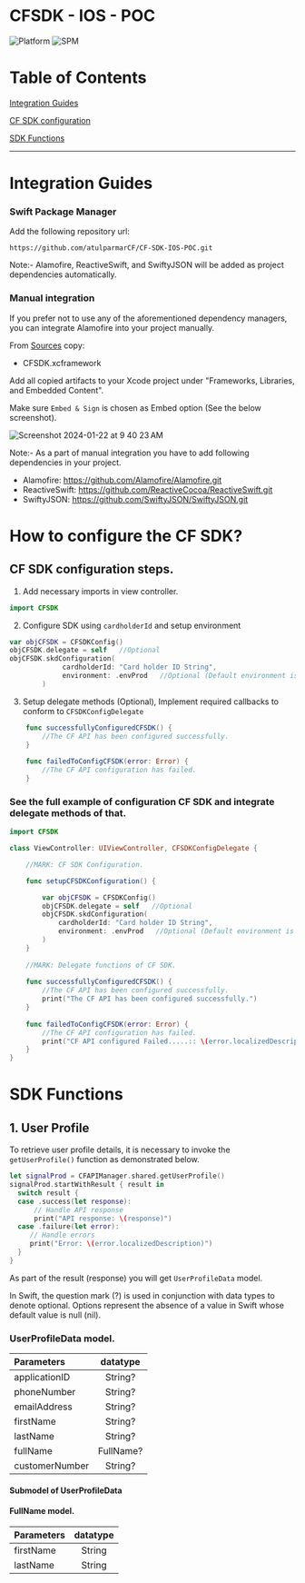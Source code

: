 # CFSDK - IOS - POC

![Platform](https://img.shields.io/cocoapods/p/MiSnap.svg?color=darkgray)
![SPM](https://img.shields.io/badge/Swift%20Package%20Manager-compatible-brightgreen)
# Table of Contents
[Integration Guides](#integration-guides)

[CF SDK configuration](#how-to-configure-the-cf-sdk)

[SDK Functions](#sdk-functions)
- - - -
# Integration Guides

### Swift Package Manager

Add the following repository url:

`https://github.com/atulparmarCF/CF-SDK-IOS-POC.git`

Note:- Alamofire, ReactiveSwift, and SwiftyJSON will be added as project dependencies automatically.

### Manual integration
If you prefer not to use any of the aforementioned dependency managers, you can integrate Alamofire into your project manually.

From [Sources](../../../SDKs/Sources) copy:
* CFSDK.xcframework

Add all copied artifacts to your Xcode project under "Frameworks, Libraries, and Embedded Content". 

Make sure `Embed & Sign` is chosen as Embed option (See the below screenshot).

![Screenshot 2024-01-22 at 9 40 23 AM](https://github.com/atulparmarCF/CF-SDK-IOS-POC/assets/153191045/075723a1-f021-46d5-a899-9c7251d03471)


Note:- As a part of manual integration you have to add following dependencies in your project.
* Alamofire: https://github.com/Alamofire/Alamofire.git
* ReactiveSwift: https://github.com/ReactiveCocoa/ReactiveSwift.git
* SwiftyJSON: https://github.com/SwiftyJSON/SwiftyJSON.git


# How to configure the CF SDK?

## CF SDK configuration steps.
1. Add necessary imports in view controller.
```Swift
import CFSDK
```

2. Configure SDK using `cardholderId` and setup environment
```Swift
var objCFSDK = CFSDKConfig()
objCFSDK.delegate = self   //Optional
objCFSDK.skdConfiguration(
             cardholderId: "Card holder ID String",
             environment: .envProd   //Optional (Default environment is production)
        )
```

3. Setup delegate methods (Optional),
Implement required callbacks to conform to `CFSDKConfigDelegate`
```Swift
    func successfullyConfiguredCFSDK() {
        //The CF API has been configured successfully.
    }
    
    func failedToConfigCFSDK(error: Error) {
        //The CF API configuration has failed.
    }
```


### See the full example of configuration CF SDK and integrate delegate methods of that.

```Swift
import CFSDK

class ViewController: UIViewController, CFSDKConfigDelegate {

    //MARK: CF SDK Configuration.

    func setupCFSDKConfiguration() {

        var objCFSDK = CFSDKConfig()
        objCFSDK.delegate = self   //Optional
        objCFSDK.skdConfiguration(
            cardholderId: "Card holder ID String",
            environment: .envProd   //Optional (Default environment is production)
        )
    }
    
    //MARK: Delegate functions of CF SDK.
    
    func successfullyConfiguredCFSDK() {
        //The CF API has been configured successfully.
        print("The CF API has been configured successfully.")
    }
    
    func failedToConfigCFSDK(error: Error) {
        //The CF API configuration has failed.
        print("CF API configured Failed.....:: \(error.localizedDescription)")
    }
}
```

# SDK Functions

## 1. User Profile
To retrieve user profile details, it is necessary to invoke the `getUserProfile()` function as demonstrated below.

```Swift
let signalProd = CFAPIManager.shared.getUserProfile()
signalProd.startWithResult { result in
  switch result {
  case .success(let response):
      // Handle API response
      print("API response: \(response)")
  case .failure(let error):
     // Handle errors
     print("Error: \(error.localizedDescription)")
  }
}
```

As part of the result (response) you will get `UserProfileData` model.

In Swift, the question mark (?) is used in conjunction with data types to denote optional. Options represent the absence of a value in Swift whose default value is null (nil).
### UserProfileData model.
| Parameters | datatype |
| :--- | :---: |
| applicationID | String? |
| phoneNumber | String? |
| emailAddress | String? |
| firstName | String? |
| lastName | String? |
| fullName | FullName? |
| customerNumber | String? |

#### Submodel of UserProfileData
#### FullName model.

| Parameters | datatype |
| :--- | :---: |
| firstName | String |
| lastName | String |
